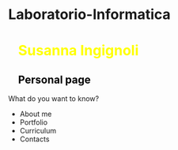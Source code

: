 # Laboratorio-Informatica
<h1 style="color:yellow;backgroun-color:black;margin-left:20px"> Susanna Ingignoli </h1>
<h2 style="color:black;margin-left:20px">Personal page</h2>

<p style:"margin-left:20px">
What do you want to know?
<ul>
<li> About me </li>
<li> Portfolio </li>
<li> Curriculum </li>
<li> Contacts </li>
</ul>
</p>



